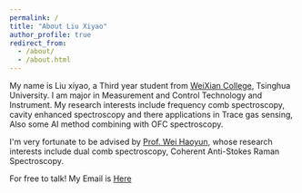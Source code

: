 ```yaml
---
permalink: /
title: "About Liu Xiyao"
author_profile: true
redirect_from: 
  - /about/
  - /about.html
---
```

  My name is Liu xiyao, a Third year student from [WeiXian College](https://www.wxc.tsinghua.edu.cn/), Tsinghua University. I am major in Measurement and Control Technology and Instrument. My research interests include frequency comb spectroscopy, cavity enhanced spectroscopy and there applications in Trace gas sensing, Also some AI method combining with OFC spectroscopy.

  I'm very fortunate to be advised by [Prof. Wei Haoyun](https://faculty.dpi.tsinghua.edu.cn/team/luckiwei), whose research interests include dual comb spectroscopy, Coherent Anti-Stokes Raman Spectroscopy.

  For free to talk! My Email is [Here](liuxiyao22@mails.tsinghua.edu.cn)

